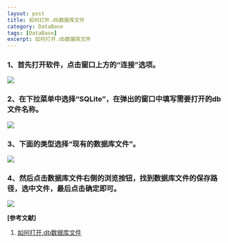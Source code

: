 ```yaml
---
layout: post
title: 如何打开.db数据库文件
category: DataBase
tags: [DataBase]
excerpt: 如何打开.db数据库文件
---
```


### 1、首先打开软件，点击窗口上方的“连接”选项。 ###

![](http://www.nangongyibin.com/assets/images/128.png)

### 2、在下拉菜单中选择“SQLite”，在弹出的窗口中填写需要打开的db文件名称。 ###

![](http://www.nangongyibin.com/assets/images/129.png)

### 3、下面的类型选择“现有的数据库文件”。 ###

![](http://www.nangongyibin.com/assets/images/130.png)


### 4、然后点击数据库文件右侧的浏览按钮，找到数据库文件的保存路径，选中文件，最后点击确定即可。 ###

![](http://www.nangongyibin.com/assets/images/131.png)


**[参考文献]**

1. [如何打开.db数据库文件](https://jingyan.baidu.com/article/ff42efa9c53614c19e220205.html "如何打开.db数据库文件")